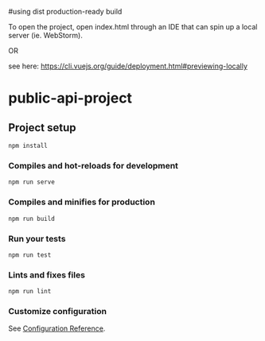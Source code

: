 #using dist production-ready build

To open the project, open index.html through an IDE that can spin up a local server (ie. WebStorm).

OR

see here: https://cli.vuejs.org/guide/deployment.html#previewing-locally



# public-api-project

## Project setup
```
npm install
```

### Compiles and hot-reloads for development
```
npm run serve
```

### Compiles and minifies for production
```
npm run build
```

### Run your tests
```
npm run test
```

### Lints and fixes files
```
npm run lint
```

### Customize configuration
See [Configuration Reference](https://cli.vuejs.org/config/).

